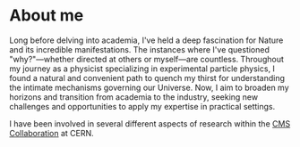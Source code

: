 # About me

Long before delving into academia, I've held a deep fascination for Nature and its incredible manifestations. The instances where I've questioned "why?"—whether directed at others or myself—are countless. Throughout my journey as a physicist specializing in experimental particle physics, I found a natural and convenient path to quench my thirst for understanding the intimate mechanisms governing our Universe. Now, I aim to broaden my horizons and transition from academia to the industry, seeking new challenges and opportunities to apply my expertise in practical settings.

I have been involved in several different aspects of research within the [CMS Collaboration](https://cms.cern/) at CERN. 